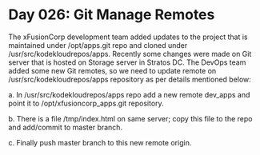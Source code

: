# Day 026: Git Manage Remotes
The xFusionCorp development team added updates to the project that is maintained under /opt/apps.git repo and cloned under /usr/src/kodekloudrepos/apps. Recently some changes were made on Git server that is hosted on Storage server in Stratos DC. The DevOps team added some new Git remotes, so we need to update remote on /usr/src/kodekloudrepos/apps repository as per details mentioned below:


a. In /usr/src/kodekloudrepos/apps repo add a new remote dev_apps and point it to /opt/xfusioncorp_apps.git repository.


b. There is a file /tmp/index.html on same server; copy this file to the repo and add/commit to master branch.


c. Finally push master branch to this new remote origin.




